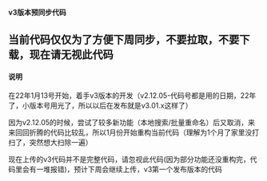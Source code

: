#### v3版本预同步代码

## 当前代码仅仅为了方便下周同步，不要拉取，不要下载，现在请无视此代码

#### 说明

在22年1月13号开始，着手v3版本的开发（v2.12.05-代码号都是用的日期，22年了，小版本号用光了，所以以后在发布就是v3.01.x这样了）

因为v2.12.05的时候，尝试了较多新功能（本地搜索/批量重命名）后又取消，来来回回折腾的代码比较乱，所以1月份开始重构当前代码（理解为1个月了家里没打扫了，突然想大扫除一遍）

现在上传的v3代码并不是完整代码，请忽视此代码(因为部分功能还没重构完，代码里会有一堆报错)，预计下周会继续上传，v3第一个发布版本的代码
